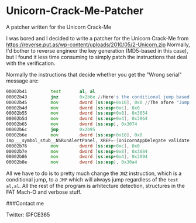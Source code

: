# Unicorn-Crack-Me-Patcher
A patcher written for the Unicorn Crack-Me

I was bored and I decided to write a patcher for the Unicorn Crack-Me from https://reverse.put.as/wp-content/uploads/2010/05/2-Unicorn.zip
Normally, I'd bother to reverse engineer the key generation (MD5-based in this case), but I found it less time consuming to simply patch the instructions that deal with the verification.

Normally the instructions that decide whether you get the "Wrong serial" message are:
```asm
00002b41         test       al, al
00002b43         jnz        0x2b6e //Here's the conditional jump based on the previous comparison done by test
00002b45         mov        dword [ss:esp+0x10], 0x0 //The afore "Jump if not zero" isn't executed so we go here and here's the Fail case.
00002b4d         mov        dword [ss:esp+0xc], 0x0
00002b55         mov        dword [ss:esp+0x8], 0x3054                          ; @"Try again"
00002b5d         mov        dword [ss:esp+0x4], 0x3064                          ; @"The serial is not valid."
00002b65         mov        dword [ss:esp], 0x3074                              ; @"Error!"
00002b6c         jmp        0x2b95
00002b6e         mov        dword [ss:esp+0x10], 0x0                            ; We're on the good scenario theritory
imp___symbol_stub__NSRunAlertPanel, XREF=-[UnicornAppDelegate validate:]+83
00002b76         mov        dword [ss:esp+0xc], 0x0                             ; argument "alternateButton" for method imp___symbol_stub__NSRunAlertPanel
00002b7e         mov        dword [ss:esp+0x8], 0x3084                          ; @"OK", argument "defaultButton" for method imp___symbol_stub__NSRunAlertPanel
00002b86         mov        dword [ss:esp+0x4], 0x3094                          ; @"The serial is valid.", argument "msgFormat" for method imp___symbol_stub__NSRunAlertPanel
00002b8e         mov        dword [ss:esp], 0x30a4
```
All we have to do is to pretty much change the `JNZ` instruction, which is a conditional jump, to a `JMP` which will always jump regardless of the `test al,al`.
All the rest of the program is arhitecture detection, structures in the FAT Mach-O and verbose stuff.

###Contact me

Twitter: @FCE365
